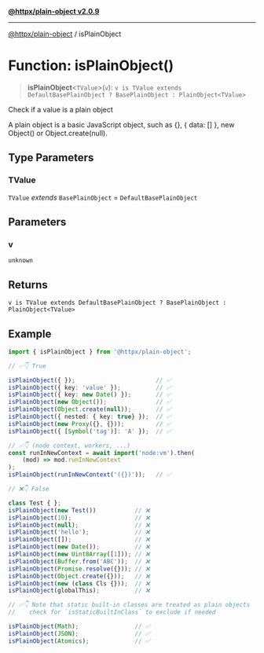[**@httpx/plain-object v2.0.9**](../README.md)

***

[@httpx/plain-object](../README.md) / isPlainObject

# Function: isPlainObject()

> **isPlainObject**\<`TValue`\>(`v`): `v is TValue extends DefaultBasePlainObject ? BasePlainObject : PlainObject<TValue>`

Check if a value is a plain object

A plain object is a basic JavaScript object, such as {}, { data: [] }, new Object() or Object.create(null).

## Type Parameters

### TValue

`TValue` *extends* `BasePlainObject` = `DefaultBasePlainObject`

## Parameters

### v

`unknown`

## Returns

`v is TValue extends DefaultBasePlainObject ? BasePlainObject : PlainObject<TValue>`

## Example

```typescript
import { isPlainObject } from '@httpx/plain-object';

// ✅👇 True

isPlainObject({ });                       // ✅
isPlainObject({ key: 'value' });          // ✅
isPlainObject({ key: new Date() });       // ✅
isPlainObject(new Object());              // ✅
isPlainObject(Object.create(null));       // ✅
isPlainObject({ nested: { key: true} });  // ✅
isPlainObject(new Proxy({}, {}));         // ✅
isPlainObject({ [Symbol('tag')]: 'A' });  // ✅

// ✅👇 (node context, workers, ...)
const runInNewContext = await import('node:vm').then(
    (mod) => mod.runInNewContext
);
isPlainObject(runInNewContext('({})'));   // ✅

// ❌👇 False

class Test { };
isPlainObject(new Test())           // ❌
isPlainObject(10);                  // ❌
isPlainObject(null);                // ❌
isPlainObject('hello');             // ❌
isPlainObject([]);                  // ❌
isPlainObject(new Date());          // ❌
isPlainObject(new Uint8Array([1])); // ❌
isPlainObject(Buffer.from('ABC'));  // ❌
isPlainObject(Promise.resolve({})); // ❌
isPlainObject(Object.create({}));   // ❌
isPlainObject(new (class Cls {}));  // ❌
isPlainObject(globalThis);          // ❌

// ✅👇 Note that static built-in classes are treated as plain objects
//    check for `isStaticBuiltInClass` to exclude if needed

isPlainObject(Math);                // ✅
isPlainObject(JSON);                // ✅
isPlainObject(Atomics);             // ✅
```
